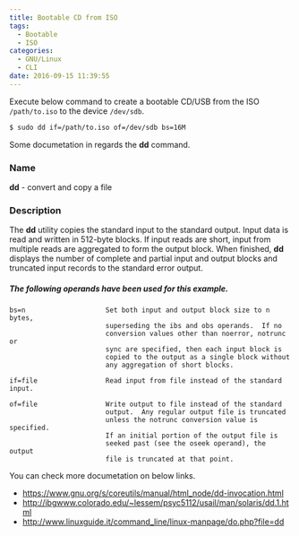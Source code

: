 ```yaml
---
title: Bootable CD from ISO
tags:
  - Bootable
  - ISO
categories:
  - GNU/Linux
  - CLI
date: 2016-09-15 11:39:55
---
```


Execute below command to create a bootable CD/USB from the ISO `/path/to.iso` to the device `/dev/sdb`.

``` bash
$ sudo dd if=/path/to.iso of=/dev/sdb bs=16M
```
Some documetation in regards the **dd** command.

### Name
**dd** - convert and copy a file

### Description
The **dd** utility copies the standard input to the standard output. Input
data is read and written in 512-byte blocks. If input reads are short, input from multiple reads are aggregated to form the output block. When
finished, **dd** displays the number of complete and partial input and output blocks and truncated input records to the standard error output.

##### The following operands have been used for this example.
```
bs=n                    Set both input and output block size to n bytes,
                        superseding the ibs and obs operands.  If no
                        conversion values other than noerror, notrunc or
                        sync are specified, then each input block is
                        copied to the output as a single block without
                        any aggregation of short blocks.

if=file                 Read input from file instead of the standard input.

of=file                 Write output to file instead of the standard
                        output.  Any regular output file is truncated
                        unless the notrunc conversion value is specified.
                        If an initial portion of the output file is
                        seeked past (see the oseek operand), the output
                        file is truncated at that point.
```

You can check more documetation on below links.
- https://www.gnu.org/s/coreutils/manual/html_node/dd-invocation.html
- http://ibgwww.colorado.edu/~lessem/psyc5112/usail/man/solaris/dd.1.html
- http://www.linuxguide.it/command_line/linux-manpage/do.php?file=dd
